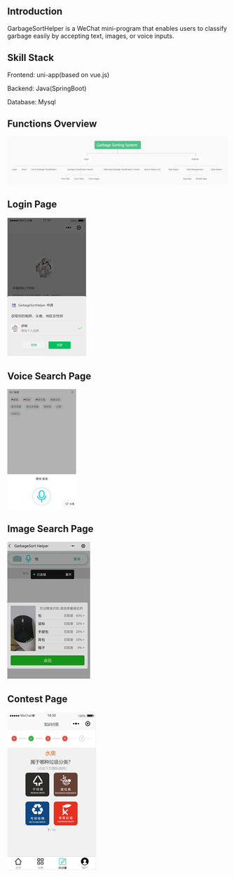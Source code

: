 ## Introduction
GarbageSortHelper is a WeChat mini-program that enables users to classify garbage easily by accepting text, images, or voice inputs.

## Skill Stack
Frontend: uni-app(based on vue.js)

Backend: Java(SpringBoot)

Database: Mysql

## Functions Overview
![avatar](./imgs/functions.png)

## Login Page
![avatar](./imgs/login.png)

## Voice Search Page
![avatar](./imgs/voice_search.png)

## Image Search Page
![avatar](./imgs/image_search.png)

## Contest Page
![avatar](./imgs/contest.png)
